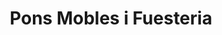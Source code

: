 ---
title: "Pons Mobles i Fuesteria"
url: /baga/pons-mobles-i-fuesteria/
shop: decoración interior
---